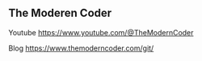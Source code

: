 ## The Moderen Coder

Youtube 
https://www.youtube.com/@TheModernCoder

 Blog
https://www.themoderncoder.com/git/
